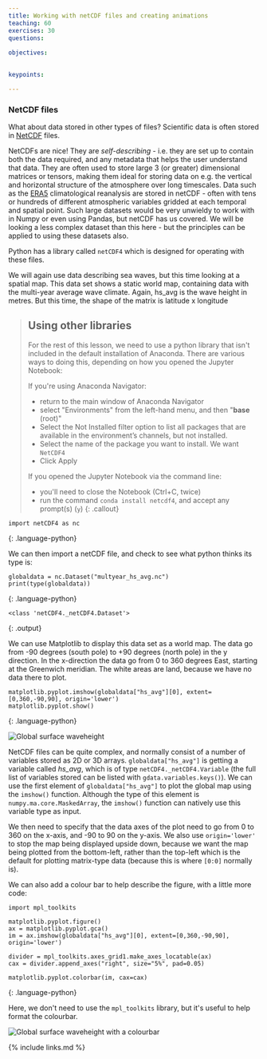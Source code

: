 ```yaml
---
title: Working with netCDF files and creating animations
teaching: 60
exercises: 30
questions:
   
objectives:

    
keypoints:

---
```


### NetCDF files

What about data stored in other types of files? Scientific data is often stored in
[NetCDF](https://en.wikipedia.org/wiki/NetCDF) files.

NetCDFs are nice! They are *self-describing* - i.e. they are set up to contain both the data required, and any metadata that helps the user understand that data. They are often used to store large 3 (or greater) dimensional matrices or tensors, making them ideal for storing data on e.g. the vertical and horizontal structure of the atmosphere over long timescales. Data such as the [ERA5](https://www.ecmwf.int/en/forecasts/dataset/ecmwf-reanalysis-v5) climatological reanalysis are stored in netCDF - often with tens or hundreds of different atmospheric variables gridded at each temporal and spatial point. Such large datasets would be very unwieldy to work with in Numpy or even using Pandas, but netCDF has us covered. We will be looking a less complex dataset than this here - but the principles can be applied to using these datasets also.

Python has a library called ``netCDF4`` which is designed for operating with these files. 

We will again use data describing sea waves, but this time looking at a spatial map. This data set shows a static world map, containing data with the multi-year average wave climate. Again, hs_avg is the wave height in metres. But this time, the shape of the matrix is latitude x longitude

> ## Using other libraries
>
> For the rest of this lesson, we need to use a python library that isn't included in the default
> installation of Anaconda. There are various ways to doing this, depending on how you opened the Jupyter Notebook:
>
> If you're using Anaconda Navigator:
> - return to the main window of Anaconda Navigator
> - select "Environments" from the left-hand menu, and then "**base** (root)"
> - Select the Not Installed filter option to list all packages that are available in the environment’s channels, but not installed.
> - Select the name of the package you want to install. We want `NetCDF4`
> - Click Apply
>
> If you opened the Jupyter Notebook via the command line:
> - you'll need to close the Notebook (Ctrl+C, twice)
> - run the command `conda install netcdf4`, and accept any prompt(s) (`y`)
{: .callout}

~~~
import netCDF4 as nc
~~~
{: .language-python}

We can then import a netCDF file, and check to see what python thinks its type is:

~~~
globaldata = nc.Dataset("multyear_hs_avg.nc")
print(type(globaldata))
~~~
{: .language-python}

~~~
<class 'netCDF4._netCDF4.Dataset'>
~~~
{: .output}

We can use Matplotlib to display this data set as a world map. The data go from -90 degrees (south pole) to +90 degrees (north pole) in the y direction. In the x-direction the data go from 0 to 360 degrees East, starting at the Greenwich meridian. The white areas are land, because we have no data there to plot.

~~~
matplotlib.pyplot.imshow(globaldata["hs_avg"][0], extent=[0,360,-90,90], origin='lower')
matplotlib.pyplot.show()
~~~
{: .language-python}

![Global surface waveheight](../fig/global_surfaceu.svg)

NetCDF files can be quite complex, and normally consist of a number of variables stored as 2D or 3D arrays. `globaldata["hs_avg"]`
is getting a variable called *hs_avg*, which is of type `netCDF4._netCDF4.Variable` (the full list of variables stored can be listed with
`gdata.variables.keys()`). We can use the first element of `globaldata["hs_avg"]` to plot the global map using the `imshow()` function.
Although the type of this element is `numpy.ma.core.MaskedArray`, the `imshow()` function can natively use this variable type as input.

We then need to specify that the data axes of the plot need to go from 0 to 360 on the x-axis, and -90 to 90 on the y-axis. We also use
`origin='lower'` to stop the map being displayed upside down, because we want the map being plotted from the bottom-left, rather than the top-left 
which is the default for plotting matrix-type data (because this is where `[0:0]` normally is).

We can also add a colour bar to help describe the figure, with a little more code:

~~~
import mpl_toolkits

matplotlib.pyplot.figure()
ax = matplotlib.pyplot.gca()
im = ax.imshow(globaldata["hs_avg"][0], extent=[0,360,-90,90], origin='lower')

divider = mpl_toolkits.axes_grid1.make_axes_locatable(ax)
cax = divider.append_axes("right", size="5%", pad=0.05)

matplotlib.pyplot.colorbar(im, cax=cax)
~~~
{: .language-python}

Here, we don't need to use the `mpl_toolkits` library, but it's useful to help format the colourbar.

![Global surface waveheight with a colourbar](../fig/global_surfaceu-colourbar.svg)

{% include links.md %}

